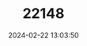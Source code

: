 ---
title: "22148"
category: "Trigonoscuta yorbalindae"
draft: false
date: 2024-02-22 13:03:50
languages:
  English: ["Yorba Linda Weevil"]
---